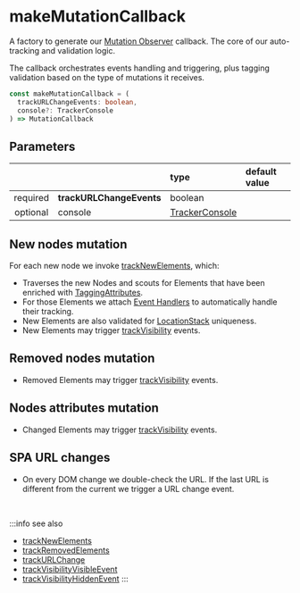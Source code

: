 # makeMutationCallback

A factory to generate our [Mutation Observer](https://developer.mozilla.org/en-US/docs/Web/API/MutationObserver) callback. The core of our auto-tracking and validation logic. 

The callback orchestrates events handling and triggering, plus tagging validation based on the type of mutations it receives.

```typescript
const makeMutationCallback = (
  trackURLChangeEvents: boolean, 
  console?: TrackerConsole
) => MutationCallback
```

## Parameters
|          |                          | type                                                             | default value
| :-:      | :--                      | :--                                                              | :--           
| required | **trackURLChangeEvents** | boolean                                                          |
| optional | console                  | [TrackerConsole](/tracking/api-reference/core/TrackerConsole.md) |

## New nodes mutation
For each new node we invoke [trackNewElements](/tracking/api-reference/mutationObserver/trackNewElements.md), which:

- Traverses the new Nodes and scouts for Elements that have been enriched with [TaggingAttributes](/tracking/api-reference/definitions/TaggingAttribute.md).   
- For those Elements we attach [Event Handlers](https://developer.mozilla.org/en-US/docs/Web/Events/Event_handlers) to automatically handle their tracking.  
- New Elements are also validated for [LocationStack](/tracking/api-reference/core/LocationStack.md) uniqueness.  
- New Elements may trigger [trackVisibility](/tracking/api-reference/eventTrackers/trackVisibility.md) events.

## Removed nodes mutation
- Removed Elements may trigger [trackVisibility](/tracking/api-reference/eventTrackers/trackVisibility.md) events.

## Nodes attributes mutation
- Changed Elements may trigger [trackVisibility](/tracking/api-reference/eventTrackers/trackVisibility.md) events.

## SPA URL changes
- On every DOM change we double-check the URL. If the last URL is different from the current we trigger a URL change event.

<br/>

:::info see also
- [trackNewElements](/tracking/api-reference/mutationObserver/trackNewElements.md)
- [trackRemovedElements](/tracking/api-reference/mutationObserver/trackRemovedElements.md)
- [trackURLChange](/tracking/api-reference/eventTrackers/trackURLChange.md)
- [trackVisibilityVisibleEvent](/tracking/api-reference/mutationObserver/trackVisibilityVisibleEvent.md)
- [trackVisibilityHiddenEvent](/tracking/api-reference/mutationObserver/trackVisibilityHiddenEvent.md)
:::